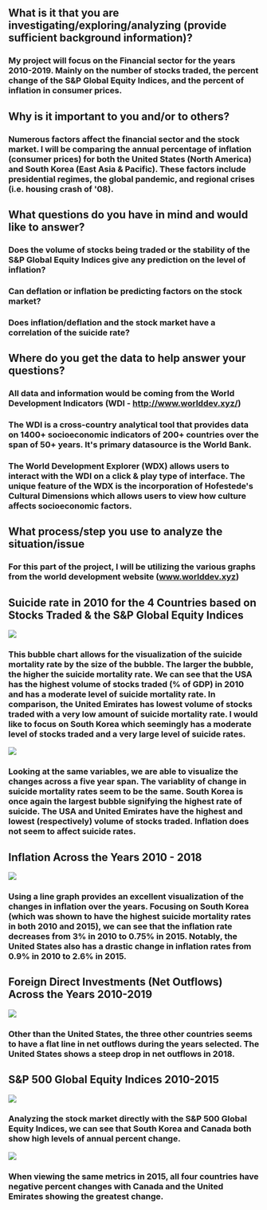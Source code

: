 ## What is it that you are investigating/exploring/analyzing (provide sufficient background information)?
### My project will focus on the Financial sector for the years 2010-2019. Mainly on the number of stocks traded, the percent change of the S&P Global Equity Indices, and the percent of inflation in consumer prices. 

## Why is it important to you and/or to others?
### Numerous factors affect the financial sector and the stock market. I will be comparing the annual percentage of inflation (consumer prices) for both the United States (North America) and South Korea (East Asia & Pacific). These factors include presidential regimes, the global pandemic, and regional crises (i.e. housing crash of '08). 

## What questions do you have in mind and would like to answer?
### Does the volume of stocks being traded or the stability of the S&P Global Equity Indices give any prediction on the level of inflation?
### Can deflation or inflation be predicting factors on the stock market?
### Does inflation/deflation and the stock market have a correlation of the suicide rate?

## Where do you get the data to help answer your questions?
### All data and information would be coming from the World Development Indicators (WDI - http://www.worlddev.xyz/) 
### The WDI is a cross-country analytical tool that provides data on 1400+ socioeconomic indicators of 200+ countries over the span of 50+ years. It's primary datasource is the World Bank.
### The World Development Explorer (WDX) allows users to interact with the WDI on a click & play type of interface. The unique feature of the WDX is the incorporation of Hofestede's Cultural Dimensions which allows users to view how culture affects socioeconomic factors. 

## What process/step you use to analyze the situation/issue
### For this part of the project, I will be utilizing the various graphs from the world development website (www.worlddev.xyz)

## Suicide rate in 2010 for the 4 Countries based on Stocks Traded & the S&P Global Equity Indices
![](charts/2010.PNG)
### This bubble chart allows for the visualization of the suicide mortality rate by the size of the bubble. The larger the bubble, the higher the suicide mortality rate. We can see that the USA has the highest volume of stocks traded (% of GDP) in 2010 and has a moderate level of suicide mortality rate. In comparison, the United Emirates has lowest volume of stocks traded with a very low amount of suicide mortality rate. I would like to focus on South Korea which seemingly has a moderate level of stocks traded and a very large level of suicide rates. 

![](charts/2015.PNG)
### Looking at the same variables, we are able to visualize the changes across a five year span. The variablity of change in suicide mortality rates seem to be the same. South Korea is once again the largest bubble signifying the highest rate of suicide. The USA and United Emirates have the highest and lowest (respectively) volume of stocks traded. Inflation does not seem to affect suicide rates.

## Inflation Across the Years 2010 - 2018
![](charts/CPI.png)
### Using a line graph provides an excellent visualization of the changes in inflation over the years. Focusing on South Korea (which was shown to have the highest suicide mortality rates in both 2010 and 2015), we can see that the inflation rate decreases from 3% in 2010 to 0.75% in 2015. Notably, the United States also has a drastic change in inflation rates from 0.9% in 2010 to 2.6% in 2015. 

## Foreign Direct Investments (Net Outflows) Across the Years 2010-2019
![](https://github.com/cjang1129/world_development_explorer/blob/de6037e96fd50583fdcf4ae3e0f41fbbb0dc1ab4/charts/foreign%20investment.png)
### Other than the United States, the three other countries seems to have a flat line in net outflows during the years selected. The United States shows a steep drop in net outflows in 2018.

## S&P 500 Global Equity Indices 2010-2015
![](https://github.com/cjang1129/world_development_explorer/blob/98bfe87b2fe0f33305cd5aa81457ce750511c008/charts/s&p%202010.png)
### Analyzing the stock market directly with the S&P 500 Global Equity Indices, we can see that South Korea and Canada both show high levels of annual percent change. 

![](https://github.com/cjang1129/world_development_explorer/blob/98bfe87b2fe0f33305cd5aa81457ce750511c008/charts/s&p%202015.png)
### When viewing the same metrics in 2015, all four countries have negative percent changes with Canada and the United Emirates showing the greatest change. 
